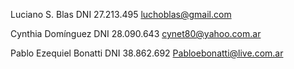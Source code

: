 Luciano S. Blas
DNI 27.213.495
luchoblas@gmail.com

Cynthia Domínguez 
DNI 28.090.643
cynet80@yahoo.com.ar

Pablo Ezequiel Bonatti 
DNI 38.862.692
Pabloebonatti@live.com.ar
